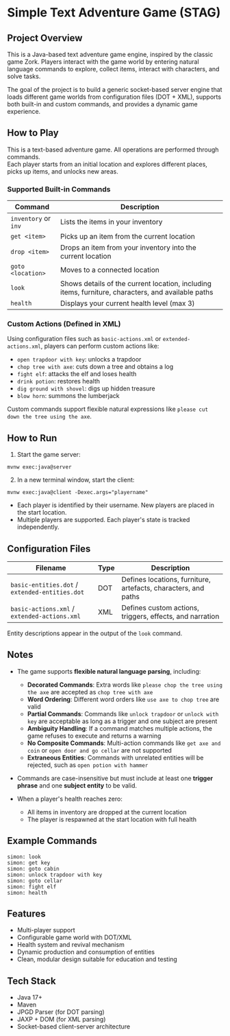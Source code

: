 # Simple Text Adventure Game (STAG)

## Project Overview

This is a Java-based text adventure game engine, inspired by the classic game Zork. Players interact with the game world by entering natural language commands to explore, collect items, interact with characters, and solve tasks.

The goal of the project is to build a generic socket-based server engine that loads different game worlds from configuration files (DOT + XML), supports both built-in and custom commands, and provides a dynamic game experience.



## How to Play

This is a text-based adventure game. All operations are performed through commands.  
Each player starts from an initial location and explores different places, picks up items, and unlocks new areas.

### Supported Built-in Commands

| Command              | Description                                                  |
| -------------------- | ------------------------------------------------------------ |
| `inventory` or `inv` | Lists the items in your inventory                            |
| `get <item>`         | Picks up an item from the current location                   |
| `drop <item>`        | Drops an item from your inventory into the current location  |
| `goto <location>`    | Moves to a connected location                                |
| `look`               | Shows details of the current location, including items, furniture, characters, and available paths |
| `health`             | Displays your current health level (max 3)                   |

### Custom Actions (Defined in XML)

Using configuration files such as `basic-actions.xml` or `extended-actions.xml`, players can perform custom actions like:

- `open trapdoor with key`: unlocks a trapdoor
- `chop tree with axe`: cuts down a tree and obtains a log
- `fight elf`: attacks the elf and loses health
- `drink potion`: restores health
- `dig ground with shovel`: digs up hidden treasure
- `blow horn`: summons the lumberjack

Custom commands support flexible natural expressions like `please cut down the tree using the axe`.



## How to Run

1. Start the game server:

```
mvnw exec:java@server
```

2. In a new terminal window, start the client:

```
mvnw exec:java@client -Dexec.args="playername"
```

- Each player is identified by their username. New players are placed in the start location.
- Multiple players are supported. Each player's state is tracked independently.



## Configuration Files

| Filename                                       | Type | Description                                                  |
| ---------------------------------------------- | ---- | ------------------------------------------------------------ |
| `basic-entities.dot` / `extended-entities.dot` | DOT  | Defines locations, furniture, artefacts, characters, and paths |
| `basic-actions.xml` / `extended-actions.xml`   | XML  | Defines custom actions, triggers, effects, and narration     |

Entity descriptions appear in the output of the `look` command.



## Notes

- The game supports **flexible natural language parsing**, including:
  - **Decorated Commands**: Extra words like `please chop the tree using the axe` are accepted as `chop tree with axe`
  - **Word Ordering**: Different word orders like `use axe to chop tree` are valid
  - **Partial Commands**: Commands like `unlock trapdoor` or `unlock with key` are acceptable as long as a trigger and one subject are present
  - **Ambiguity Handling**: If a command matches multiple actions, the game refuses to execute and returns a warning
  - **No Composite Commands**: Multi-action commands like `get axe and coin` or `open door and go cellar` are not supported
  - **Extraneous Entities**: Commands with unrelated entities will be rejected, such as `open potion with hammer`

- Commands are case-insensitive but must include at least one **trigger phrase** and one **subject entity** to be valid.

- When a player's health reaches zero:
  - All items in inventory are dropped at the current location
  - The player is respawned at the start location with full health



## Example Commands

```
simon: look
simon: get key
simon: goto cabin
simon: unlock trapdoor with key
simon: goto cellar
simon: fight elf
simon: health
```



## Features

- Multi-player support
- Configurable game world with DOT/XML
- Health system and revival mechanism
- Dynamic production and consumption of entities
- Clean, modular design suitable for education and testing



## Tech Stack

- Java 17+
- Maven
- JPGD Parser (for DOT parsing)
- JAXP + DOM (for XML parsing)
- Socket-based client-server architecture
